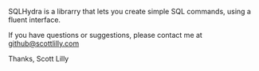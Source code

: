 SQLHydra is a librarry that lets you create simple SQL commands, using a fluent interface.

If you have questions or suggestions, please contact me at github@scottlilly.com

Thanks,
Scott Lilly
